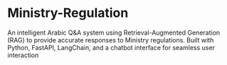 # Ministry-Regulation
An intelligent Arabic Q&amp;A system using Retrieval-Augmented Generation (RAG) to provide accurate responses to Ministry regulations. Built with Python, FastAPI, LangChain, and a chatbot interface for seamless user interaction
